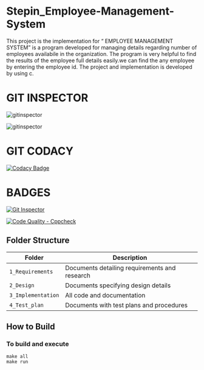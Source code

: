 # Stepin_Employee-Management-System
This project is the implementation for “ EMPLOYEE MANAGEMENT SYSTEM”  is a program developed for managing details regarding number of employees availabile in the organization.
The program is very helpful to find the results of the employee full details easily.we can find the any employee by entering the employee id. The project and implementation is developed by using c.

# GIT INSPECTOR

![gitinspector](https://www.code-inspector.com/project/27835/score/svg)


![gitinspector](https://www.code-inspector.com/project/27835/status/svg)

# GIT CODACY

[![Codacy Badge](https://app.codacy.com/project/badge/Grade/222672666ba2467d8f8b1f52b04d72f2)](https://www.codacy.com/gh/sudhakarreddy4098/Stepin_Employee-Management-Sysytem/dashboard?utm_source=github.com&amp;utm_medium=referral&amp;utm_content=sudhakarreddy4098/Stepin_Employee-Management-Sysytem&amp;utm_campaign=Badge_Grade)

# BADGES

[![Git Inspector](https://github.com/sudhakarreddy4098/Stepin_Employee-Management-System/actions/workflows/gitinspector.yml/badge.svg)](https://github.com/sudhakarreddy4098/Stepin_Employee-Management-System/actions/workflows/gitinspector.yml)

[![Code Quality - Cppcheck](https://github.com/sudhakarreddy4098/Stepin_Employee-Management-System/actions/workflows/cppcheck.yml/badge.svg)](https://github.com/sudhakarreddy4098/Stepin_Employee-Management-System/actions/workflows/cppcheck.yml)

 ## Folder Structure
|Folder             | Description |
|-------------------| -----------------------------------------|
| `1_Requirements`   | Documents detailing requirements and research|
| `2_Design`         | Documents specifying design details|
| `3_Implementation` | All code and documentation|
| `4_Test_plan`      | Documents with test plans and procedures|
  
  
  
  ## How to Build
  
  ### To build and execute
```
make all
make run
```

